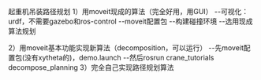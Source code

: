 起重机吊装路径规划
1）用moveit现成的算法（完全好用，用GUI）
--可视化：urdf，不需要gazebo和ros-control
--moveit配置包
--构建碰撞环境
--选用现成算法规划

2）用moveit基本功能实现新算法（decomposition，可以运行）
--先moveit配置包(没有xytheta的)，demo.launch
--然后rosrun crane_tutorials decompose_planning
3）完全自己实现路径规划算法
